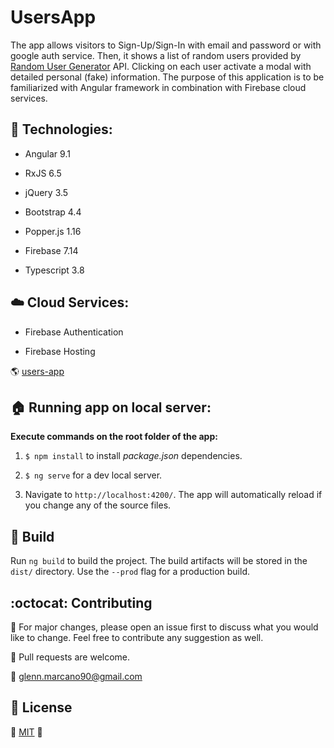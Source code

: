 # UsersApp

The app allows visitors to Sign-Up/Sign-In with email and password or with google auth service. Then, it shows a list of random users provided by [Random User Generator](https://randomuser.me/) API. Clicking on each user activate a modal with detailed personal (fake) information. The purpose of this application is to be familiarized with Angular framework in combination with Firebase cloud services.


## :dart:  Technologies:

* Angular 9.1

* RxJS 6.5

* jQuery 3.5

* Bootstrap 4.4

* Popper.js 1.16

* Firebase 7.14

* Typescript 3.8


## :cloud:  Cloud Services:

* Firebase Authentication

* Firebase Hosting

:earth_americas: [users-app](https://users-app-276807.web.app/)


## :house:  Running app on local server:

**Execute commands on the root folder of the app:**

1. `$ npm install` to install *package.json* dependencies.

2. `$ ng serve` for a dev local server.

3. Navigate to `http://localhost:4200/`. The app will automatically reload if you change any of the source files.


## :hammer:  Build

Run `ng build` to build the project. The build artifacts will be stored in the `dist/` directory. Use the `--prod` flag for a production build.


## :octocat:  Contributing

:wrench: For major changes, please open an issue first to discuss what you would like to change. Feel free to contribute any suggestion as well.

:electric_plug: Pull requests are welcome. 

:email: glenn.marcano90@gmail.com


## :lock_with_ink_pen:  License
:space_invader: [MIT](https://choosealicense.com/licenses/mit/) :space_invader: